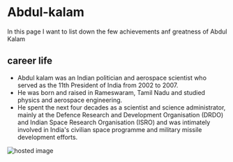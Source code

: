 # Abdul-kalam
In this page I want to list down the few achievements anf greatness of Abdul Kalam

## career life
- Abdul kalam was an Indian politician and aerospace scientist who served as the 11th President of India from 2002 to 2007.
- He was born and raised in Rameswaram, Tamil Nadu and studied physics and aerospace engineering.
- He spent the next four decades as a scientist and science administrator, mainly at the Defence Research and Development Organisation (DRDO) and Indian Space Research Organisation (ISRO) and was intimately involved in India's civilian space programme and military missile development efforts.

![hosted image](https://upload.wikimedia.org/wikipedia/commons/thumb/b/b0/A._P._J._Abdul_Kalam_in_2008.jpg/800px-A._P._J._Abdul_Kalam_in_2008.jpg)
